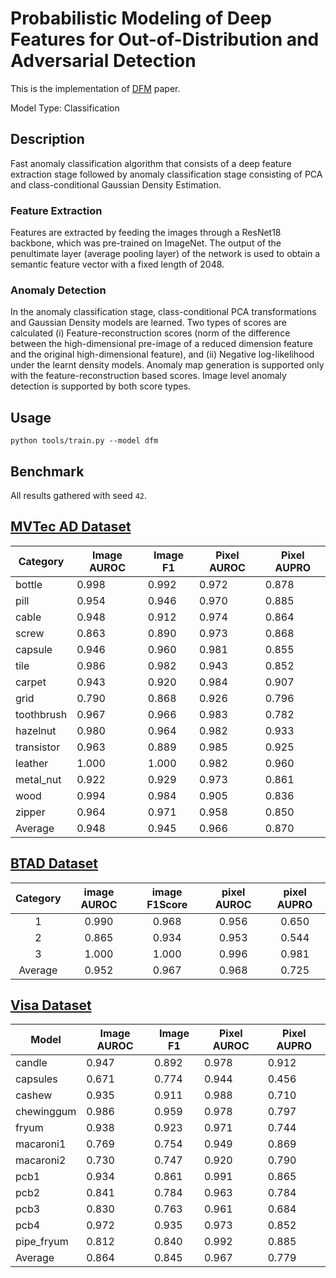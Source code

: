 # Probabilistic Modeling of Deep Features for Out-of-Distribution and Adversarial Detection

This is the implementation of [DFM](https://arxiv.org/pdf/1909.11786.pdf) paper.

Model Type: Classification

## Description

Fast anomaly classification algorithm that consists of a deep feature extraction stage followed by anomaly classification stage consisting of PCA and class-conditional Gaussian Density Estimation.

### Feature Extraction

Features are extracted by feeding the images through a ResNet18 backbone, which was pre-trained on ImageNet. The output of the penultimate layer (average pooling layer) of the network is used to obtain a semantic feature vector with a fixed length of 2048.

### Anomaly Detection

In the anomaly classification stage, class-conditional PCA transformations and Gaussian Density models are learned. Two types of scores are calculated (i) Feature-reconstruction scores (norm of the difference between the high-dimensional pre-image of a reduced dimension feature and the original high-dimensional feature), and (ii) Negative log-likelihood under the learnt density models. Anomaly map generation is supported only with the feature-reconstruction based scores. Image level anomaly detection is supported by both score types.

## Usage

`python tools/train.py --model dfm`

## Benchmark

All results gathered with seed `42`.

## [MVTec AD Dataset](https://www.mvtec.com/company/research/datasets/mvtec-ad)

| Category   | Image AUROC | Image F1 | Pixel AUROC | Pixel AUPRO |
| ---------- | ----------- | -------- | ----------- | ----------- |
| bottle     | 0.998       | 0.992    | 0.972       | 0.878       |
| pill       | 0.954       | 0.946    | 0.970       | 0.885       |
| cable      | 0.948       | 0.912    | 0.974       | 0.864       |
| screw      | 0.863       | 0.890    | 0.973       | 0.868       |
| capsule    | 0.946       | 0.960    | 0.981       | 0.855       |
| tile       | 0.986       | 0.982    | 0.943       | 0.852       |
| carpet     | 0.943       | 0.920    | 0.984       | 0.907       |
| grid       | 0.790       | 0.868    | 0.926       | 0.796       |
| toothbrush | 0.967       | 0.966    | 0.983       | 0.782       |
| hazelnut   | 0.980       | 0.964    | 0.982       | 0.933       |
| transistor | 0.963       | 0.889    | 0.985       | 0.925       |
| leather    | 1.000       | 1.000    | 0.982       | 0.960       |
| metal_nut  | 0.922       | 0.929    | 0.973       | 0.861       |
| wood       | 0.994       | 0.984    | 0.905       | 0.836       |
| zipper     | 0.964       | 0.971    | 0.958       | 0.850       |
| Average    | 0.948       | 0.945    | 0.966       | 0.870       |

## [BTAD Dataset](https://www.mvtec.com/company/research/datasets/mvtec-ad)

| Category | image AUROC | image F1Score | pixel AUROC | pixel AUPRO |
| :------: | :---------: | :-----------: | :---------: | :---------: |
|    1     |    0.990    |     0.968     |    0.956    |    0.650    |
|    2     |    0.865    |     0.934     |    0.953    |    0.544    |
|    3     |    1.000    |     1.000     |    0.996    |    0.981    |
| Average  |    0.952    |     0.967     |    0.968    |    0.725    |

## [Visa Dataset](https://github.com/amazon-science/spot-diff)

| Model      | Image AUROC | Image F1 | Pixel AUROC | Pixel AUPRO |
| ---------- | ----------- | -------- | ----------- | ----------- |
| candle     | 0.947       | 0.892    | 0.978       | 0.912       |
| capsules   | 0.671       | 0.774    | 0.944       | 0.456       |
| cashew     | 0.935       | 0.911    | 0.988       | 0.710       |
| chewinggum | 0.986       | 0.959    | 0.978       | 0.797       |
| fryum      | 0.938       | 0.923    | 0.971       | 0.744       |
| macaroni1  | 0.769       | 0.754    | 0.949       | 0.869       |
| macaroni2  | 0.730       | 0.747    | 0.920       | 0.790       |
| pcb1       | 0.934       | 0.861    | 0.991       | 0.865       |
| pcb2       | 0.841       | 0.784    | 0.963       | 0.784       |
| pcb3       | 0.830       | 0.763    | 0.961       | 0.684       |
| pcb4       | 0.972       | 0.935    | 0.973       | 0.852       |
| pipe_fryum | 0.812       | 0.840    | 0.992       | 0.885       |
| Average    | 0.864       | 0.845    | 0.967       | 0.779       |
